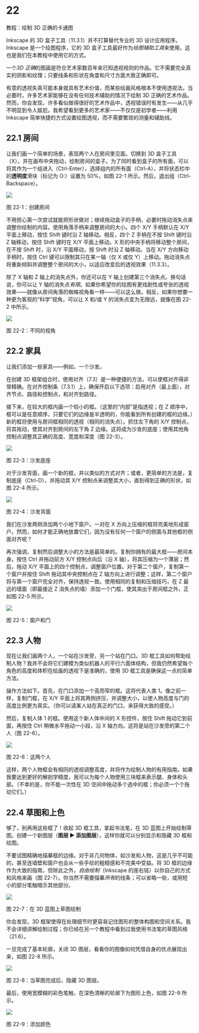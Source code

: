 # 22

教程：绘制 3D 正确的卡通图

Inkscape 的 3D 盒子工具（11.3.1）并不打算替代专业的 3D 设计应用程序。Inkscape 是一个绘图程序，它的 3D 盒子工具最好作为*绘图辅助工具*来使用，这也是我们在本教程中使用它的方式。

一个*3D 正确*的图画是符合艺术家数百年来已知透视规则的作品。它不需要完全真实的阴影和纹理；只要线条和形状在角度和尺寸方面大致正确即可。

有意的透视失真可能本身就具有艺术价值，而某些绘画风格根本不使用透视法。当必要时，许多艺术家能够在没有任何技术辅助的情况下绘制 3D 正确的艺术作品。然而，你会发现，许多看似做得很好的艺术作品中，透视错误时有发生——从几乎不明显到令人尴尬。我希望看到更多的艺术家——不仅仅是初学者——利用 Inkscape 简单快捷的方式设置绘图透视，而不需要繁琐的测量和辅助线。

## 22.1 房间

让我们画一个简单的场景，表现两个人在房间里见面。切换到 3D 盒子工具（X），并在画布中央拖动，绘制房间的盒子。为了同时看到盒子的所有面，可以将其作为一个组进入（Ctrl-Enter），选择组内的所有面（Ctrl-A），并将状态栏中的**透明度**滑块（标记为 O:）设置为 50%，如图 22-1 所示。然后，退出组（Ctrl-Backspace）。

![](img/t04-01.svg.png)

图 22-1：创建房间

不用担心第一次尝试就能把形状做对；继续拖动盒子的手柄，必要时拖动消失点来调整你绘制的内容。使用角落手柄来调整房间的大小。四个 X/Y 手柄默认在 X/Y 平面上移动，按住 Shift 键时沿 Z 轴移动。相反，四个 Z 手柄在不按 Shift 键时沿 Z 轴移动，按住 Shift 键时在 X/Y 平面上移动。X 形的中央手柄将移动整个房间，在不按 Shift 时，沿 X/Y 平面移动，按 Shift 时沿 Z 轴移动。当在 X/Y 方向移动手柄时，按住 Ctrl 键可以限制其只在某一轴（仅 X 或仅 Y）上移动。拖动消失点将重新倾斜并调整整个房间的大小，以适应改变后的透视效果（11.3.3）。

除了 X 轴和 Z 轴上的消失点外，你还可以在 Y 轴上创建第三个消失点。换句话说，你可以让 Y 轴的消失点*有限*。如果你希望你的绘图有更戏剧性或夸张的透视效果——就像从房间角落的蜘蛛视角看一样——可以这么做。相反，如果你想要一种更为客观的“科学”视角，可以让 X 和/或 Y 的消失点变为无限远，就像在图 22-2 中所示。

![](img/t04-02.svg.png)

图 22-2：不同的视角

## 22.2 家具

让我们添加一些家具——例如，一个沙发。

在创建 3D 框架组合时，使用对齐（7.3）是一种便捷的方法，可以使框对齐得非常精确。在对齐控制条（7.3.1）上，确保开启以下选项：启用对齐（最上面），对齐节点、路径和控制点，和对齐到路径。

接下来，在较大的框内画一个较小的框。（这里的“内部”是指透视；在 Z 顺序中，框可以是任意顺序，只要它们的边缘是半透明的，你能看到所有创建的框的边缘。）新的框将使用与房间框相同的透视（相同的消失点）。抓住左下角的 X/Y 控制点，将其拖动，使其对齐到房间的左下角 Z 边缘。这将成为沙发的底座；使用其他角控制点调整其正确的高度、宽度和深度（图 22-3）。

![](img/t04-03.svg.png)

图 22-3：沙发底座

对于沙发背面，画一个新的框，并以类似的方式对齐；或者，更简单的方法是，复制底座（Ctrl-D），并拖动其 X/Y 控制点来调整其大小，直到得到正确的形状，如图 22-4 所示。

![](img/t04-04.svg.png)

图 22-4：沙发背面

我们在沙发两侧添加两个小地下窗户。一对在 X 方向上压缩的框将完美地形成窗户。然而，如何才能正确地放置它们，因为没有任何一个窗户的侧面与其他框的侧面对齐呢？

再次强调，复制然后调整大小的方法是最简单的。复制你拥有的最大框——房间本身。按住 Ctrl 并拖动前方 X/Y 控制点向后（沿 X 轴），将其压缩为一个薄层；然后，拖动 X/Y 平面上的四个控制点，调整窗户位置。对于第二个窗户，复制第一个窗户并按住 Shift 拖动其中央控制点在 Z 轴方向上进行调整；这样，第二个窗户将与第一个窗户完全对齐，保持透视一致。使用相同的复制和压缩技巧，在 Z 最远的墙面（即最接近 Z 消失点的墙）添加一个门框，使其突出于房间框之外，正如图 22-5 所示。

![](img/t04-05.svg.png)

图 22-5：窗户和门

## 22.3 人物

现在让我们画两个人，一个站在沙发旁，另一个站在门口。3D 框工具如何帮助绘制人物？我并不会将它们建模为类似机器人的平行六面体结构，但我仍然希望每个角色的高度和体积在绘画的透视下是准确的，使用 3D 框工具是确保这一点的简单方法。

操作方法如下。首先，在门口添加一个高而窄的框。这将代表人类 1。像之前一样，复制门框，在 X/Y 平面上将其两侧挤压，并调整大小，以使人物高度与门的高度比例更为真实。（你可以请某人站在真正的门口，来获得大致的感受。）

然后，复制人体 1 的框。使用这个新人体中间的 X 形控件，按住 Shift 拖动它到前面，再按住 Ctrl 稍微水平拖动一小段，沿 X 轴方向。这将是站在沙发旁的第二个人（图 22-6）。

![](img/t04-06.svg.png)

图 22-6：这两个人

这样，两个人物框会有相同的透视调整高度，并将作为绘制人物的有用指南。如果我要达到更好的解剖学精度，我可以为每个人物使用三块框来表示腿、身体和头部。（不幸的是，你不能一次性在 3D 空间中拖动多个选中的框；你必须一个个拖动它们。）

## 22.4 草图和上色

够了，别再用这些框了！收起 3D 框工具，拿起书法笔，在 3D 蓝图上开始绘制草图。创建一个新图层（**图层 ▶ 添加图层**），这样你就可以分别显示和隐藏 3D 框和绘图。

不要试图精确地描摹框的边缘。对于非几何物体，如沙发和人物，这是几乎不可能的，甚至连墙壁和窗户也会从一些手绘的粗糙感和不完美中受益。将 3D 框的边缘作为大致的指南，但除此之外，*自由绘制*（Inkscape 的座右铭）以你自己的方式和风格来画（图 22-7）。你当然不需要描摹*所有*的线条；可以省略一些，或用短小的部分笔触暗示其他部分。

![](img/t04-07.svg.png)

图 22-7：在 3D 蓝图上草图绘制

你会发现，3D 框架使得在处理细节时更容易记住图形的整体构图和空间关系。我不会详细讲解绘制过程；你已经在另一个教程中看到过我使用书法笔的草图风格（21.6）。

一旦完成了基本轮廓，关闭 3D 图层，看看你的图像如何凭借自身的优点展现出来，如图 22-8 所示。

![](img/t04-08.svg.png)

图 22-8：当草图完成后，隐藏 3D 图层。

最后，使用宽模糊的彩色笔触，在深色清晰的轮廓下为图形上色，如图 22-9 所示。

![](img/t04-09.svg.png)

图 22-9：添加颜色
